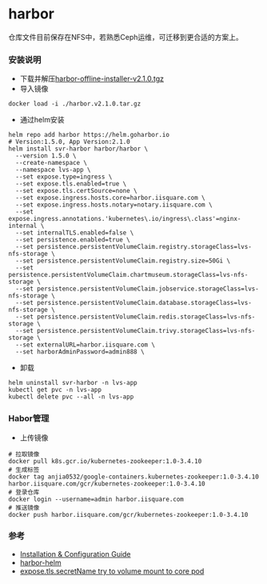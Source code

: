 # harbor
仓库文件目前保存在NFS中，若熟悉Ceph运维，可迁移到更合适的方案上。

### 安装说明
- 下载并解压[harbor-offline-installer-v2.1.0.tgz](https://github.com/goharbor/harbor/releases/tag/v2.1.0)
- 导入镜像
```
docker load -i ./harbor.v2.1.0.tar.gz
```
- 通过helm安装
```
helm repo add harbor https://helm.goharbor.io
# Version:1.5.0, App Version:2.1.0
helm install svr-harbor harbor/harbor \
  --version 1.5.0 \
  --create-namespace \
  --namespace lvs-app \
  --set expose.type=ingress \
  --set expose.tls.enabled=true \
  --set expose.tls.certSource=none \
  --set expose.ingress.hosts.core=harbor.iisquare.com \
  --set expose.ingress.hosts.notary=notary.iisquare.com \
  --set expose.ingress.annotations.'kubernetes\.io/ingress\.class'=nginx-internal \
  --set internalTLS.enabled=false \
  --set persistence.enabled=true \
  --set persistence.persistentVolumeClaim.registry.storageClass=lvs-nfs-storage \
  --set persistence.persistentVolumeClaim.registry.size=50Gi \
  --set persistence.persistentVolumeClaim.chartmuseum.storageClass=lvs-nfs-storage \
  --set persistence.persistentVolumeClaim.jobservice.storageClass=lvs-nfs-storage \
  --set persistence.persistentVolumeClaim.database.storageClass=lvs-nfs-storage \
  --set persistence.persistentVolumeClaim.redis.storageClass=lvs-nfs-storage \
  --set persistence.persistentVolumeClaim.trivy.storageClass=lvs-nfs-storage \
  --set externalURL=harbor.iisquare.com \
  --set harborAdminPassword=admin888 \
```
- 卸载
```
helm uninstall svr-harbor -n lvs-app
kubectl get pvc -n lvs-app
kubectl delete pvc --all -n lvs-app
```

### Habor管理
- 上传镜像
```
# 拉取镜像
docker pull k8s.gcr.io/kubernetes-zookeeper:1.0-3.4.10
# 生成标签
docker tag anjia0532/google-containers.kubernetes-zookeeper:1.0-3.4.10 harbor.iisquare.com/gcr/kubernetes-zookeeper:1.0-3.4.10
# 登录仓库
docker login --username=admin harbor.iisquare.com
# 推送镜像
docker push harbor.iisquare.com/gcr/kubernetes-zookeeper:1.0-3.4.10
```

### 参考
- [Installation & Configuration Guide](https://goharbor.io/docs/2.1.0/install-config/)
- [harbor-helm](https://github.com/goharbor/harbor-helm)
- [expose.tls.secretName try to volume mount to core pod](https://github.com/goharbor/harbor-helm/issues/261)
